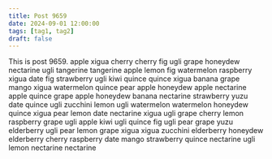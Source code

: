 ```yaml
---
title: Post 9659
date: 2024-09-01 12:00:00
tags: [tag1, tag2]
draft: false
---
```

This is post 9659.
apple
xigua
cherry
cherry
fig
ugli
grape
honeydew
nectarine
ugli
tangerine
tangerine
apple
lemon
fig
watermelon
raspberry
xigua
date
fig
strawberry
ugli
kiwi
quince
quince
xigua
banana
grape
mango
xigua
watermelon
quince
pear
apple
honeydew
apple
nectarine
apple
quince
grape
apple
honeydew
banana
nectarine
strawberry
yuzu
date
quince
ugli
zucchini
lemon
ugli
watermelon
watermelon
honeydew
quince
xigua
pear
lemon
date
nectarine
xigua
ugli
grape
cherry
lemon
raspberry
grape
ugli
apple
kiwi
ugli
quince
fig
ugli
pear
grape
yuzu
elderberry
ugli
pear
lemon
grape
xigua
xigua
zucchini
elderberry
honeydew
elderberry
cherry
raspberry
date
mango
strawberry
quince
nectarine
ugli
lemon
nectarine
nectarine
